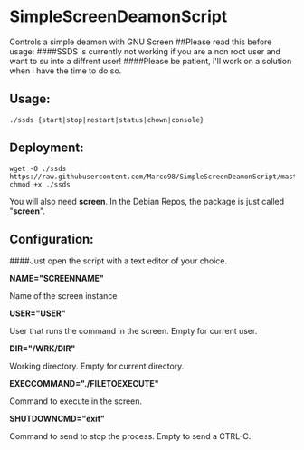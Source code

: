 # SimpleScreenDeamonScript
Controls a simple deamon with GNU Screen
##Please read this before usage:
####SSDS is currently not working if you are a non root user and want to su into a diffrent user!
####Please be patient, i'll work on a solution when i have the time to do so.
## Usage:
```
./ssds {start|stop|restart|status|chown|console}
```
## Deployment:
```
wget -O ./ssds https://raw.githubusercontent.com/Marco98/SimpleScreenDeamonScript/master/ssds
chmod +x ./ssds
```
You will also need **screen**. In the Debian Repos, the package is just called "**screen**".
## Configuration:
####Just open the script with a text editor of your choice.

**NAME="SCREENNAME"**

Name of the screen instance

**USER="USER"**

User that runs the command in the screen. Empty for current user.

**DIR="/WRK/DIR"**

Working directory. Empty for current directory.

**EXECCOMMAND="./FILETOEXECUTE"**

Command to execute in the screen.

**SHUTDOWNCMD="exit"**

Command to send to stop the process. Empty to send a CTRL-C.
